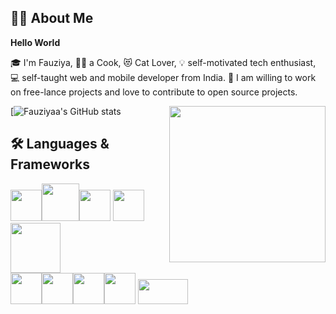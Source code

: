 ## :woman_technologist:  About Me
**Hello World**
      
:mortar_board: I'm Fauziya,
:woman_cook: a Cook, :heart_eyes_cat: Cat Lover, :bulb: self-motivated tech enthusiast, :computer: self-taught web and mobile developer from India.
:sparkling_heart: I am willing to work on free-lance projects and love to contribute to open source projects.

[![Fauziyaa's GitHub stats](https://github-readme-stats.vercel.app/api?username=Fauziyaa&show_icons=true&theme=radical)<img src = "https://user-images.githubusercontent.com/26667514/109768607-20bcb300-7c1f-11eb-92d5-d85b34b47afc.gif" widht = "200" height = "250" align = "right">

## :hammer_and_wrench:  Languages & Frameworks

<img src = "https://user-images.githubusercontent.com/26667514/110437439-6673f280-80db-11eb-8e7d-29f21129e367.png" width = "50" height = "50"><img src = "https://user-images.githubusercontent.com/26667514/110437705-a89d3400-80db-11eb-9558-b93be99396b5.png" widht = "50" height = "60"><img src = "https://user-images.githubusercontent.com/26667514/110439648-b6ec4f80-80dd-11eb-8e25-1c83b3c01af5.png" width = "50" height = "50"> <img src = "https://user-images.githubusercontent.com/26667514/110437803-c5396c00-80db-11eb-9831-32ec7d192669.jpg"  height = "50"><img src = "https://user-images.githubusercontent.com/26667514/110444406-fb2e1e80-80e2-11eb-8f42-67d7066f4ce6.png" width = "80" height = "80">
</br>
<img src = "https://user-images.githubusercontent.com/26667514/110438708-ac7d8600-80dc-11eb-84e6-4b892165c527.png" widht = "50" height = "50"><img src = "https://user-images.githubusercontent.com/26667514/110440902-2d3d8180-80df-11eb-858b-b84eb90f3fad.png" width = "50" height = "50"><img src = "https://user-images.githubusercontent.com/26667514/110442982-6f67c280-80e1-11eb-9d0e-8270698f3593.png" width = "50" height = "50"><img src = "https://user-images.githubusercontent.com/26667514/110443146-9f16ca80-80e1-11eb-8bbd-f18a90fa1627.png" width = "50" height = "50">
<img src = "https://user-images.githubusercontent.com/26667514/110444644-48aa8b80-80e3-11eb-8a95-db350123eca7.png" width = "80" height = "40">  


